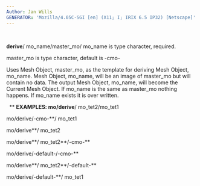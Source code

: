 ```yaml
---
Author: Jan Wills
GENERATOR: 'Mozilla/4.05C-SGI [en] (X11; I; IRIX 6.5 IP32) [Netscape]'
---
```


 

**derive**/ mo\_name/master\_mo/
mo\_name is type character, required.

master\_mo is type character, default is -cmo-

Uses Mesh Object, master\_mo, as the template for deriving Mesh Object,
mo\_name. Mesh Object, mo\_name, will be an image of master\_mo but will
contain no data. The output Mesh Object, mo\_name, will become the
Current Mesh Object. If mo\_name is the same as master\_mo nothing
happens. If mo\_name exists it is over written.

 
** ****EXAMPLES:**
mo/derive**/ mo\_tet2/mo\_tet1

mo/derive/-cmo-**/ mo\_tet1

mo/derive**/ mo\_tet2

mo/derive**/ mo\_tet2**/-cmo-**

mo/derive/-default-/-cmo-**

mo/derive**/ mo\_tet2**/-default-**

mo/derive/-default-**/ mo\_tet1
